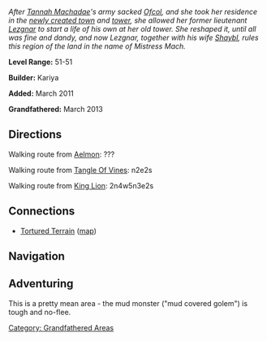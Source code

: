 *After [Tannah Machadae](Tannah_Machadae "wikilink")'s army sacked
[Ofcol](:Category:Ofcol.md "wikilink"), and she took her residence in
the [newly created town](:Category:Cathracharraig.md "wikilink") and
[tower](:Category:Daingean_Machadae.md "wikilink"), she allowed her
former lieutenant [Lezgnar](Lezgnar "wikilink") to start a life of his
own at her old tower. She reshaped it, until all was fine and dandy, and
now Lezgnar, together with his wife [Shaybl](Shaybl "wikilink"), rules
this region of the land in the name of Mistress Mach.*

**Level Range:** 51-51

**Builder:** Kariya

**Added:** March 2011

**Grandfathered:** March 2013

## Directions

Walking route from [Aelmon](Aelmon "wikilink"): ???

Walking route from [Tangle Of Vines](Tangle_Of_Vines "wikilink"): n2e2s

Walking route from [King Lion](King_Lion "wikilink"): 2n4w5n3e2s

## Connections

-   [Tortured Terrain](:Category:Tortured_Terrain.md "wikilink")
    ([map](Tortured_Terrain_Map.md "wikilink"))

## Navigation

## Adventuring

This is a pretty mean area - the mud monster ("mud covered golem") is
tough and no-flee.

[Category: Grandfathered
Areas](Category:_Grandfathered_Areas "wikilink")
